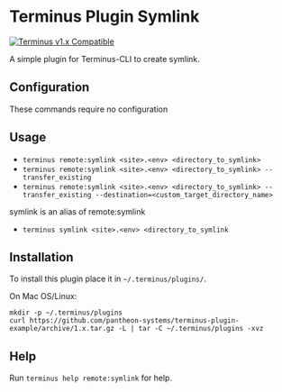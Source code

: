 # Terminus Plugin Symlink

[![Terminus v1.x Compatible](https://img.shields.io/badge/terminus-v1.x-green.svg)](https://github.com/pantheon-systems/terminus-plugin-example/tree/1.x)

A simple plugin for Terminus-CLI to create symlink.

## Configuration

These commands require no configuration

## Usage
* `terminus remote:symlink <site>.<env> <directory_to_symlink>`
* `terminus remote:symlink <site>.<env> <directory_to_symlink> --transfer_existing `
* `terminus remote:symlink <site>.<env> <directory_to_symlink> --transfer_existing --destination=<custom_target_directory_name>`

symlink is an alias of remote:symlink
* `terminus symlink <site>.<env> <directory_to_symlink`

## Installation
To install this plugin place it in `~/.terminus/plugins/`.

On Mac OS/Linux:
```
mkdir -p ~/.terminus/plugins
curl https://github.com/pantheon-systems/terminus-plugin-example/archive/1.x.tar.gz -L | tar -C ~/.terminus/plugins -xvz
```

## Help
Run `terminus help remote:symlink` for help.
